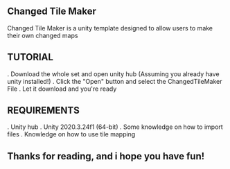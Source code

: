 Changed Tile Maker
--

Changed Tile Maker is a unity template designed to allow users to make their own changed maps

TUTORIAL
--

. Download the whole set and open unity hub (Assuming you already have unity installed!)
. Click the "Open" button and select the ChangedTileMaker File
. Let it download and you're ready

REQUIREMENTS
--

. Unity hub
. Unity 2020.3.24f1 (64-bit)
. Some knowledge on how to import files
. Knowledge on how to use tile mapping

Thanks for reading, and i hope you have fun!
--
